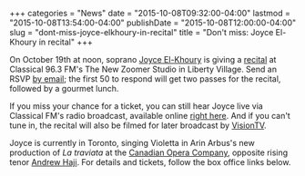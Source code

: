 +++
categories = "News"
date = "2015-10-08T09:32:00-04:00"
lastmod = "2015-10-08T13:54:00-04:00"
publishDate = "2015-10-08T12:00:00-04:00"
slug = "dont-miss-joyce-elkhoury-in-recital"
title = "Don&#039;t miss: Joyce El-Khoury in recital"
+++

On October 19th at noon, soprano [Joyce El-Khoury](/scene/people/joyce-el-khoury/) is giving a [recital](http://www.classical963fm.com/live-concerts-video/rsvp-to-see-joyce-el-khoury-live-at-zoomer-hall/) at Classical 96.3 FM's The New Zoomer Studio in Liberty Village. Send an RSVP [by email](mailto:concerts@zoomermedia.ca); the first 50 to respond will get two passes for the recital, followed by a gourmet lunch. 

If you miss your chance for a ticket, you can still hear Joyce live via Classical FM's radio broadcast, available online [right here](http://www.classical963fm.com/). And if you can't tune in, the recital will also be filmed for later broadcast by [VisionTV](http://www.visiontv.ca/?_ga=1.186477611.342633170.1444183652).

Joyce is currently in Toronto, singing Violetta in Arin Arbus's new production of *La traviata* at the [Canadian Opera Company](/scene/companies/canadian-opera-company/), opposite rising tenor [Andrew Haji](/scene/people/andrew-haji/). For details and tickets, follow the box office links below.
